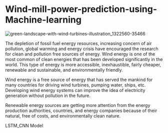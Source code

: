 # Wind-mill-power-prediction-using-Machine-learning
![green-landscape-with-wind-turbines-illustration_1322560-35466](https://github.com/user-attachments/assets/0e811e64-8243-4e22-ba5b-35c6b342594c)

The depletion of fossil fuel energy resources, increasing concern of air
pollution, global warming and energy crisis have encouraged the research for clean and
pollution free sources of energy. Wind energy is one of the most common of clean
energies that has been developed significantly in the world. This type of energy is more
accessible, inexhaustible, fairly cheaper, renewable and sustainable, and
environmentally friendly. 

Wind energy is a free source of energy that has served the
mankind for many countries for driving wind turbines, pumping water, ships, etc.
Developing wind energy systems can improve the idea of electricity generation without
pollution in the future.

Renewable energy sources are getting more attention from the
energy production authorities, countries, and energy companies because of their
natural, free of costs, and environmentally clean nature. 

LSTM_CNN Model
